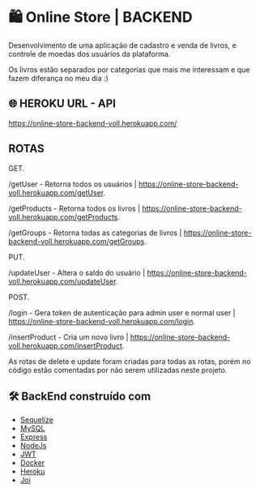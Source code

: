 
# :shopping: Online Store | BACKEND

Desenvolvimento de uma aplicação de cadastro e venda de livros, e controle de moedas dos usuários da plataforma.

Os livros estão separados por categorias que mais me interessam e que fazem diferança no meu dia :)

## :globe_with_meridians: HEROKU URL - API
https://online-store-backend-voll.herokuapp.com/

## ROTAS

GET.


/getUser - Retorna todos os usuários | https://online-store-backend-voll.herokuapp.com/getUser.


/getProducts - Retorna todos os livros | https://online-store-backend-voll.herokuapp.com/getProducts.


/getGroups - Retorna todas as categorias de livros | https://online-store-backend-voll.herokuapp.com/getGroups.



PUT.


/updateUser - Altera o saldo do usuário | https://online-store-backend-voll.herokuapp.com/updateUser.


POST.


/login - Gera token de autenticação para admin user e normal user | https://online-store-backend-voll.herokuapp.com/login.


/insertProduct - Cria um novo livro | https://online-store-backend-voll.herokuapp.com/insertProduct.


As rotas de delete e update foram criadas para todas as rotas, porém no código estão comentadas por não serem utilizadas neste projeto.


## 🛠️ BackEnd construído com

* [Sequelize](https://sequelize.org/) 
* [MySQL](https://www.mysql.com/) 
* [Express](https://expressjs.com/)
* [NodeJs](https://nodejs.org/en/) 
* [JWT](https://www.npmjs.com/package/jsonwebtoken)
* [Docker](https://www.docker.com/) 
* [Heroku](https://dashboard.heroku.com/)
* [Joi](https://www.npmjs.com/package/joi)
